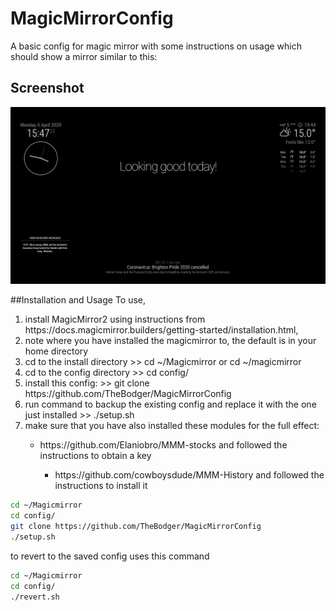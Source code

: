 # MagicMirrorConfig

A basic config for magic mirror with some instructions on usage which should show a mirror similar to this:

## Screenshot

![Technojam Config Screenshot](screenshot.bmp)

##Installation and Usage
To use,
<ol>
<li>
install MagicMirror2 using instructions from https://docs.magicmirror.builders/getting-started/installation.html, 
</li>
  <li>
    note where you have installed the magicmirror to, the default is in your home directory
  </li>
  <li>
    cd to the install directory >> cd ~/Magicmirror or cd ~/magicmirror
  </li>
  <li>
    cd to the config directory >> cd config/
  </li>
  <li>
    install this config: >> git clone https://github.com/TheBodger/MagicMirrorConfig
  </li>
  <li>
    run  command to backup the existing config and replace it with the one just installed >> ./setup.sh
  </li>
  <li>
    make sure that you have also installed these modules for the full effect:
  </li>
  <ul>
  <li>https://github.com/Elaniobro/MMM-stocks and followed the instructions to obtain a key</li>
    <ul>
  <li>https://github.com/cowboysdude/MMM-History and followed the instructions to install it</li>
  </ul>
  </ul>
</ol>  

```bash
cd ~/Magicmirror
cd config/
git clone https://github.com/TheBodger/MagicMirrorConfig
./setup.sh
```

to revert to the saved config uses this command


```bash
cd ~/Magicmirror
cd config/
./revert.sh
```

